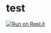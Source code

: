 # test

[![Run on Repl.it](https://repl.it/badge/github/murraypatterson/test)](https://repl.it/github/murraypatterson/test)
